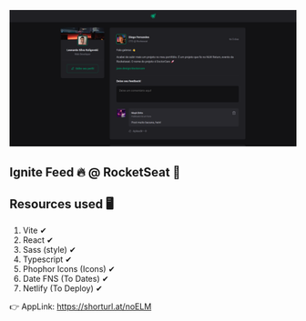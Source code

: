 ![screenshot](https://raw.githubusercontent.com/Kulimito/ignite-feed/main/src/assets/screenshot.png)

## Ignite Feed 🔥 @ RocketSeat 🚀 

## Resources used 🖥
  1. Vite ✔
  2. React ✔
  3. Sass (style) ✔
  4. Typescript ✔
  5. Phophor Icons (Icons) ✔
  6. Date FNS (To Dates) ✔
  8. Netlify (To Deploy) ✔
  
  👉 AppLink: https://shorturl.at/noELM
